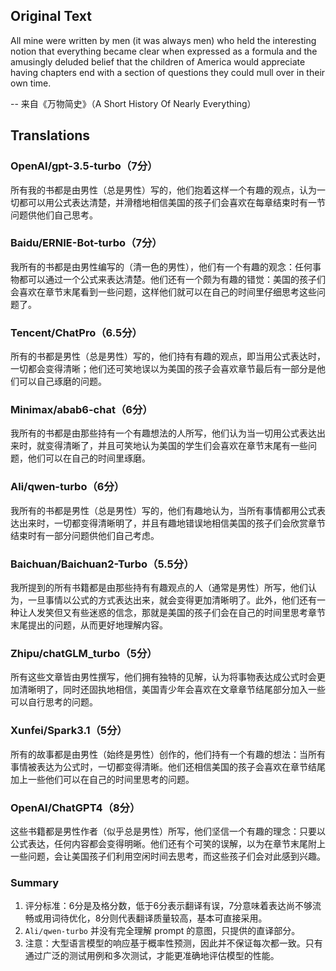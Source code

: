 ## Original Text
All mine were written by men (it was always men) who held the interesting notion that everything became clear when expressed as a formula and the amusingly deluded belief that the children of America would appreciate having chapters end with a section of questions they could mull over in their own time.

-- 来自《万物简史》（A Short History Of Nearly Everything）

## Translations

### OpenAI/gpt-3.5-turbo（7分）
所有我的书都是由男性（总是男性）写的，他们抱着这样一个有趣的观点，认为一切都可以用公式表达清楚，并滑稽地相信美国的孩子们会喜欢在每章结束时有一节问题供他们自己思考。

### Baidu/ERNIE-Bot-turbo（7分）
我所有的书都是由男性编写的（清一色的男性），他们有一个有趣的观念：任何事物都可以通过一个公式来表达清楚。他们还有一个颇为有趣的错觉：美国的孩子们会喜欢在章节末尾看到一些问题，这样他们就可以在自己的时间里仔细思考这些问题了。

### Tencent/ChatPro（6.5分）
所有的书都是男性（总是男性）写的，他们持有有趣的观点，即当用公式表达时，一切都会变得清晰；他们还可笑地误以为美国的孩子会喜欢章节最后有一部分是他们可以自己琢磨的问题。

### Minimax/abab6-chat（6分）
我所有的书都是由那些持有一个有趣想法的人所写，他们认为当一切用公式表达出来时，就变得清晰了，并且可笑地认为美国的学生们会喜欢在章节末尾有一些问题，他们可以在自己的时间里琢磨。

### Ali/qwen-turbo（6分）
我所有的书都是男性（总是男性）写的，他们有趣地认为，当所有事情都用公式表达出来时，一切都变得清晰明了，并且有趣地错误地相信美国的孩子们会欣赏章节结束时有一部分问题供他们自己考虑。

### Baichuan/Baichuan2-Turbo（5.5分）
我所提到的所有书籍都是由那些持有有趣观点的人（通常是男性）所写，他们认为，一旦事情以公式的方式表达出来，就会变得更加清晰明了。此外，他们还有一种让人发笑但又有些迷惑的信念，那就是美国的孩子们会在自己的时间里思考章节末尾提出的问题，从而更好地理解内容。

### Zhipu/chatGLM_turbo（5分）
所有这些文章皆由男性撰写，他们拥有独特的见解，认为将事物表达成公式时会更加清晰明了，同时还固执地相信，美国青少年会喜欢在文章章节结尾部分加入一些可以自行思考的问题。

### Xunfei/Spark3.1（5分）
所有的故事都是由男性（始终是男性）创作的，他们持有一个有趣的想法：当所有事情被表达为公式时，一切都变得清晰。他们还相信美国的孩子会喜欢在章节结尾加上一些他们可以在自己的时间里思考的问题。

### OpenAI/ChatGPT4（8分）
这些书籍都是男性作者（似乎总是男性）所写，他们坚信一个有趣的理念：只要以公式表达，任何内容都会变得明晰。他们还有个可笑的误解，以为在章节末尾附上一些问题，会让美国孩子们利用空闲时间去思考，而这些孩子们会对此感到兴趣。


### Summary
1. 评分标准：6分是及格分数，低于6分表示翻译有误，7分意味着表达尚不够流畅或用词待优化，8分则代表翻译质量较高，基本可直接采用。
2. `Ali/qwen-turbo` 并没有完全理解 prompt 的意图，只提供的直译部分。
3. 注意：大型语言模型的响应基于概率性预测，因此并不保证每次都一致。只有通过广泛的测试用例和多次测试，才能更准确地评估模型的性能。
